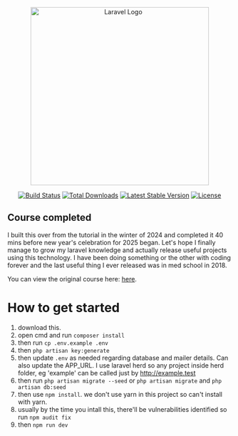 <p align="center"><a href="https://laravel.com" target="_blank"><img src="https://raw.githubusercontent.com/laravel/art/master/logo-lockup/5%20SVG/2%20CMYK/1%20Full%20Color/laravel-logolockup-cmyk-red.svg" width="400" alt="Laravel Logo"></a></p>

<p align="center">
<a href="https://github.com/laravel/framework/actions"><img src="https://github.com/laravel/framework/workflows/tests/badge.svg" alt="Build Status"></a>
<a href="https://packagist.org/packages/laravel/framework"><img src="https://img.shields.io/packagist/dt/laravel/framework" alt="Total Downloads"></a>
<a href="https://packagist.org/packages/laravel/framework"><img src="https://img.shields.io/packagist/v/laravel/framework" alt="Latest Stable Version"></a>
<a href="https://packagist.org/packages/laravel/framework"><img src="https://img.shields.io/packagist/l/laravel/framework" alt="License"></a>
</p>

## Course completed
I built this over from the tutorial in the winter of 2024 and completed it 40 mins before new year's celebration for 2025 began.
Let's hope I finally manage to grow my laravel knowledge and actually release useful projects using this technology. 
I have been doing something or the other with coding forever and the last useful thing I ever released was in med school in 2018. 

You can view the original course here: [here](https://laracasts.com/series/30-days-to-learn-laravel-11/episodes/30).

# How to get started
1. download this. 
1. open cmd and run `composer install`
1. then run `cp .env.example .env`
1. then `php artisan key:generate`
1. then update `.env` as needed regarding database and mailer details.
Can also update the APP_URL. I use laravel herd so any project inside herd folder, eg 'example' can be called just by http://example.test
1. then run `php artisan migrate --seed` or `php artisan migrate` and `php artisan db:seed`
1. then use `npm install`. we don't use yarn in this project so can't install with yarn.
1. usually by the time you intall this, there'll be vulnerabilities identified so run `npm audit fix`
1. then `npm run dev`


